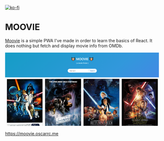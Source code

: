[![ko-fi](https://ko-fi.com/img/githubbutton_sm.svg)](https://ko-fi.com/Y8Y43D7I3)

# MOOVIE

[Moovie](https://moovie.surge.sh) is a simple PWA I've made in order to learn the basics of React. It does nothing but fetch and display movie info from OMDb.

![Moovie](https://github.com/oscarrc/moovie/blob/master/public/screenshot.png?raw=true "Moovie, a movie finder.")

https://moovie.oscarrc.me
